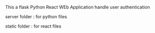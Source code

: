 This a flask Python React WEb Application handle user authentication

 server folder : for python files
 
 static folder : for react files 
 
 
